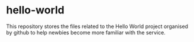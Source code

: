 # hello-world
This repository stores the files related to the Hello World project organised by github to help newbies become more familiar with the service.
